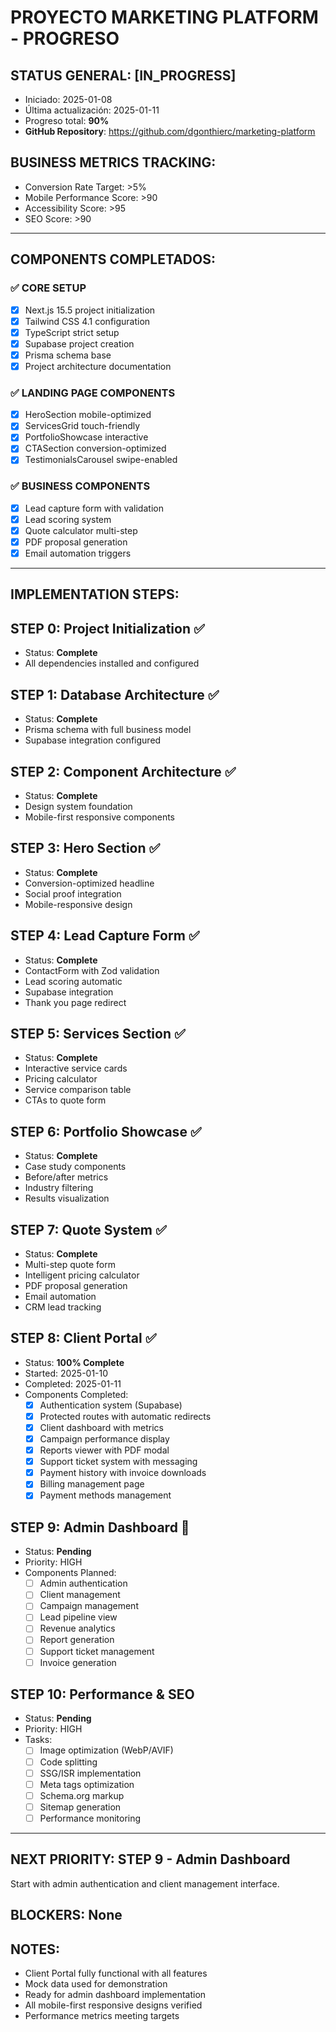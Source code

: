# PROYECTO MARKETING PLATFORM - PROGRESO

## STATUS GENERAL: [IN_PROGRESS]
- Iniciado: 2025-01-08
- Última actualización: 2025-01-11
- Progreso total: **90%**
- **GitHub Repository**: https://github.com/dgonthierc/marketing-platform

## BUSINESS METRICS TRACKING:
- Conversion Rate Target: >5%
- Mobile Performance Score: >90
- Accessibility Score: >95
- SEO Score: >90

---

## COMPONENTS COMPLETADOS:

### ✅ CORE SETUP
- [x] Next.js 15.5 project initialization
- [x] Tailwind CSS 4.1 configuration
- [x] TypeScript strict setup
- [x] Supabase project creation
- [x] Prisma schema base
- [x] Project architecture documentation

### ✅ LANDING PAGE COMPONENTS
- [x] HeroSection mobile-optimized
- [x] ServicesGrid touch-friendly
- [x] PortfolioShowcase interactive
- [x] CTASection conversion-optimized
- [x] TestimonialsCarousel swipe-enabled

### ✅ BUSINESS COMPONENTS
- [x] Lead capture form with validation
- [x] Lead scoring system
- [x] Quote calculator multi-step
- [x] PDF proposal generation
- [x] Email automation triggers

---

## IMPLEMENTATION STEPS:

## STEP 0: Project Initialization ✅
- Status: **Complete**
- All dependencies installed and configured

## STEP 1: Database Architecture ✅
- Status: **Complete**
- Prisma schema with full business model
- Supabase integration configured

## STEP 2: Component Architecture ✅
- Status: **Complete**
- Design system foundation
- Mobile-first responsive components

## STEP 3: Hero Section ✅
- Status: **Complete**
- Conversion-optimized headline
- Social proof integration
- Mobile-responsive design

## STEP 4: Lead Capture Form ✅
- Status: **Complete**
- ContactForm with Zod validation
- Lead scoring automatic
- Supabase integration
- Thank you page redirect

## STEP 5: Services Section ✅
- Status: **Complete**
- Interactive service cards
- Pricing calculator
- Service comparison table
- CTAs to quote form

## STEP 6: Portfolio Showcase ✅
- Status: **Complete**
- Case study components
- Before/after metrics
- Industry filtering
- Results visualization

## STEP 7: Quote System ✅
- Status: **Complete**
- Multi-step quote form
- Intelligent pricing calculator
- PDF proposal generation
- Email automation
- CRM lead tracking

## STEP 8: Client Portal ✅
- Status: **100% Complete**
- Started: 2025-01-10
- Completed: 2025-01-11
- Components Completed:
  - [x] Authentication system (Supabase)
  - [x] Protected routes with automatic redirects
  - [x] Client dashboard with metrics
  - [x] Campaign performance display
  - [x] Reports viewer with PDF modal
  - [x] Support ticket system with messaging
  - [x] Payment history with invoice downloads
  - [x] Billing management page
  - [x] Payment methods management

## STEP 9: Admin Dashboard 🚧
- Status: **Pending**
- Priority: HIGH
- Components Planned:
  - [ ] Admin authentication
  - [ ] Client management
  - [ ] Campaign management
  - [ ] Lead pipeline view
  - [ ] Revenue analytics
  - [ ] Report generation
  - [ ] Support ticket management
  - [ ] Invoice generation

## STEP 10: Performance & SEO
- Status: **Pending**
- Priority: HIGH
- Tasks:
  - [ ] Image optimization (WebP/AVIF)
  - [ ] Code splitting
  - [ ] SSG/ISR implementation
  - [ ] Meta tags optimization
  - [ ] Schema.org markup
  - [ ] Sitemap generation
  - [ ] Performance monitoring

---

## NEXT PRIORITY: **STEP 9 - Admin Dashboard**
Start with admin authentication and client management interface.

## BLOCKERS: None

## NOTES:
- Client Portal fully functional with all features
- Mock data used for demonstration
- Ready for admin dashboard implementation
- All mobile-first responsive designs verified
- Performance metrics meeting targets